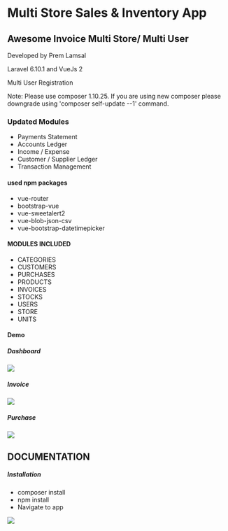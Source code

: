 <h1>Multi Store Sales & Inventory App</h1>
<h2>Awesome Invoice Multi Store/ Multi User</h2>
<p>Developed by Prem Lamsal</p>
<p>Laravel 6.10.1 and VueJs 2</p>
<p>Multi User Registration</p>
<p>Note: Please use composer 1.10.25. If you are using new composer please downgrade using 'composer self-update --1' command. </p>

<h3>Updated Modules</h3>
<ul>
<li>Payments Statement</li>
<li>Accounts Ledger</li>
<li>Income / Expense </li>
<li>Customer / Supplier Ledger</li>
<li>Transaction Management</li>
</ul>

<h4>used npm packages</h4>
<ul>
	<li>vue-router</li>
	<li>bootstrap-vue</li>
	<li>vue-sweetalert2</li>
	<li>vue-blob-json-csv</li>
	<li>vue-bootstrap-datetimepicker</li>
</ul>

<h4>MODULES INCLUDED</h4>
<ul>
	<li>CATEGORIES</li>
	<li>CUSTOMERS</li>
	<li>PURCHASES</li>
	<li>PRODUCTS</li>
	<li>INVOICES</li>
	<li>STOCKS</li>
	<li>USERS</li>
	<li>STORE</li>
	<li>UNITS</li>
</ul>
<h4>Demo</h4>
<h5>Dashboard</h5>
<img src="https://premlamsal.github.io/projects/awesome-invoice/images/demos/one.png">
<h5>Invoice</h5>
<img src="https://premlamsal.github.io/projects/awesome-invoice/images/demos/two.PNG">
<h5>Purchase</h5>
<img src="https://premlamsal.github.io/projects/awesome-invoice/images/demos/three.PNG">

<h2>DOCUMENTATION</h2>
<h5>Installation</h5>
<ul>
	<li>composer install</li>
	<li>npm install</li>
	<li>Navigate to app</li>
</ul>
<p>
<a href="https://www.buymeacoffee.com/premlamsal">
<img src="https://www.buymeacoffee.com/assets/img/guidelines/download-assets-sm-2.svg"/>
</a>
</p>
